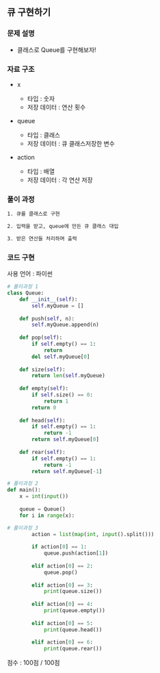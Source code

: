 
## 큐 구현하기

### 문제 설명

- 클래스로 Queue를 구현해보자!<br>


### 자료 구조

- x<br>
    - 타입 : 숫자
    - 저장 데이터 : 연산 횟수

- queue<br>
    - 타입 : 클래스
    - 저장 데이터 : 큐 클래스저장한 변수

- action<br>
    - 타입 : 배열
    - 저장 데이터 : 각 연산 저장 

### 풀이 과정

```txt
1. 큐를 클래스로 구현

2. 입력을 받고, queue에 만든 큐 클래스 대입

3. 받은 연산들 처리하며 출력

```

### 코드 구현
사용 언어 : 파이썬<br>

 
```python
# 풀이과정 1
class Queue:
    def __init__(self):
        self.myQueue = []
    
    def push(self, n):
        self.myQueue.append(n)
        
    def pop(self):
        if self.empty() == 1:
            return
        del self.myQueue[0]
    
    def size(self):
        return len(self.myQueue)
    
    def empty(self):
        if self.size() == 0:
            return 1
        return 0
    
    def head(self):
        if self.empty() == 1:
            return -1
        return self.myQueue[0]
    
    def rear(self):
        if self.empty() == 1:
            return -1
        return self.myQueue[-1]

# 풀이과정 2
def main():
    x = int(input())
    
    queue = Queue()
    for i in range(x):

# 풀이과정 3
        action = list(map(int, input().split()))
                
        if action[0] == 1:
            queue.push(action[1])
            
        elif action[0] == 2:
            queue.pop()
            
        elif action[0] == 3:
            print(queue.size())
            
        elif action[0] == 4:
            print(queue.empty())
            
        elif action[0] == 5:
            print(queue.head())
            
        elif action[0] == 6:
            print(queue.rear())

```


점수 : 100점 / 100점